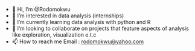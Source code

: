 - 👋 Hi, I’m @Rodomokwu
- 👀 I’m interested in data analysis (internships) 
- 🌱 I’m currently learning data analysis with python and R
- 💞️ I’m looking to collaborate on projects that feature aspects of analysis like exploration, visualization e.t.c
- 📫 How to reach me Email : rodomokwu@yahoo.com 

<!---
Rodomokwu/Rodomokwu is a ✨ special ✨ repository because its `README.md` (this file) appears on your GitHub profile.
You can click the Preview link to take a look at your changes.
--->
